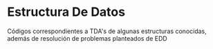 # Estructura De Datos
Códigos correspondientes a TDA's de algunas estructuras conocidas, además de resolución de problemas planteados de EDD
